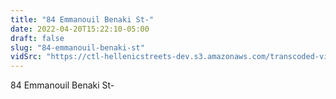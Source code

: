 ```yaml
---
title: "84 Emmanouil Benaki St-"
date: 2022-04-20T15:22:10-05:00
draft: false
slug: "84-emmanouil-benaki-st"
vidSrc: "https://ctl-hellenicstreets-dev.s3.amazonaws.com/transcoded-videos/84%20Emmanouil%20Benaki%20St-.mp4"
---
```


84 Emmanouil Benaki St-
